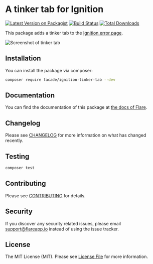# A tinker tab for Ignition

[![Latest Version on Packagist](https://img.shields.io/packagist/v/facade/ignition-tinker-tab.svg?style=flat-square)](https://packagist.org/packages/facade/ignition-tinker-tab)
[![Build Status](https://img.shields.io/travis/facade/ignition-tinker-tab/master.svg?style=flat-square)](https://travis-ci.org/facade/ignition-tinker-tab)
[![Total Downloads](https://img.shields.io/packagist/dt/facade/ignition-tinker-tab.svg?style=flat-square)](https://packagist.org/packages/facade/ignition-tinker-tab)

This package adds a tinker tab to the [Ignition error page](http://flareapp.io/docs/ignition-for-laravel/introduction).

![Screenshot of tinker tab](https://facade.github.io/ignition-tinker-tab/screenshot.png)

## Installation

You can install the package via composer:

```bash
composer require facade/ignition-tinker-tab --dev
```

## Documentation

You can find the documentation of this package at [the docs of Flare](http://flareapp.io/docs/ignition-for-laravel/first-party-extensions#the-tinker-package).



## Changelog

Please see [CHANGELOG](CHANGELOG.md) for more information on what has changed recently.

## Testing

``` bash
composer test
```

## Contributing

Please see [CONTRIBUTING](CONTRIBUTING.md) for details.

## Security

If you discover any security related issues, please email support@flareapp.io instead of using the issue tracker.

## License

The MIT License (MIT). Please see [License File](LICENSE.md) for more information.
